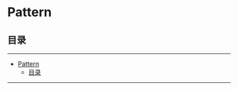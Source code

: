 # Pattern

## 目录

---

<!--ts-->
   * [Pattern](#pattern)
      * [目录](#目录)

<!-- Added by: runner, at: Sat Mar 27 16:16:22 UTC 2021 -->

<!--te-->

---
